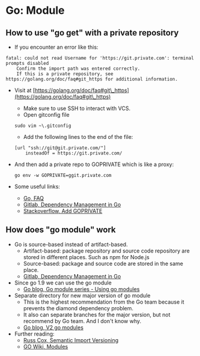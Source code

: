 # Go: Module

## How to use "go get" with a private repository

* If you encounter an error like this:

```
fatal: could not read Username for 'https://git.private.com': terminal prompts disabled
	Confirm the import path was entered correctly.
	If this is a private repository, see https://golang.org/doc/faq#git_https for additional information.
```

*   Visit at [https://golang.org/doc/faq#git\_https](https://golang.org/doc/faq#git\_https)

    * Make sure to use SSH to interact with VCS.
    * Open gitconfig file

    ```
    sudo vim ~\.gitconfig
    ```

    * Add the following lines to the end of the file:

    ```
    [url "ssh://git@git.private.com/"]
        insteadOf = https://git.private.com/
    ```
*   And then add a private repo to GOPRIVATE which is like a proxy:

    ```
    go env -w GOPRIVATE=ggit.private.com
    ```
* Some useful links:
  * [Go, FAQ](https://golang.org/doc/faq#git\_https)
  * [Gitlab, Dependency Management in Go](https://docs.gitlab.com/ee/development/go\_guide/dependencies.html)
  * [Stackoverflow, Add GOPRIVATE](https://stackoverflow.com/questions/60579900/how-to-fix-invalid-version-and-could-not-read-username-in-go-get-of-a-priv)

## How does "go module" work

* Go is source-based instead of artifact-based.
  * Artifact-based: package repository and source code repository are stored in different places. Such as npm for Node.js
  * Source-based: package and source code are stored in the same place.
  * [Gitlab, Dependency Management in Go](https://docs.gitlab.com/ee/development/go\_guide/dependencies.html)
* Since go 1.9 we can use the go module
  * [Go blog, Go module series - Using go modules](https://go.dev/blog/using-go-modules)
* Separate directory for new major version of go module
  * This is the highest recommendation from the Go team because it prevents the diamond dependency problem.
  * It also can separate branches for the major version, but not recommend by Go team. And I don't know why.
  * [Go blog, V2 go modules](https://go.dev/blog/v2-go-modules)
* Further reading:
  * [Russ Cox, Semantic Import Versioning](https://research.swtch.com/vgo-import)
  * [GO Wiki, Modules](https://github.com/golang/go/wiki/Modules#modules)
